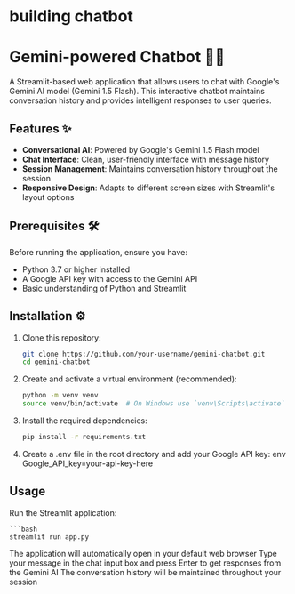 # building chatbot

# Gemini-powered Chatbot 🤖💬

A Streamlit-based web application that allows users to chat with Google's Gemini AI model (Gemini 1.5 Flash). This interactive chatbot maintains conversation history and provides intelligent responses to user queries.

## Features ✨

- **Conversational AI**: Powered by Google's Gemini 1.5 Flash model
- **Chat Interface**: Clean, user-friendly interface with message history
- **Session Management**: Maintains conversation history throughout the session
- **Responsive Design**: Adapts to different screen sizes with Streamlit's layout options

## Prerequisites 🛠️

Before running the application, ensure you have:

- Python 3.7 or higher installed
- A Google API key with access to the Gemini API
- Basic understanding of Python and Streamlit

## Installation ⚙️

1. Clone this repository:
   ```bash
   git clone https://github.com/your-username/gemini-chatbot.git
   cd gemini-chatbot

2. Create and activate a virtual environment (recommended):
    ```bash
    python -m venv venv
    source venv/bin/activate  # On Windows use `venv\Scripts\activate`

3. Install the required dependencies:

    ```bash
    pip install -r requirements.txt

4. Create a .env file in the root directory and add your Google API key:
    env
    Google_API_key=your-api-key-here

## Usage
Run the Streamlit application:

    ```bash
    streamlit run app.py

The application will automatically open in your default web browser
Type your message in the chat input box and press Enter to get responses from the Gemini AI
The conversation history will be maintained throughout your session